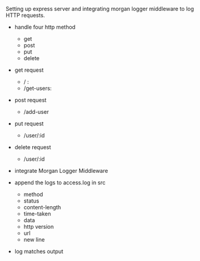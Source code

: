 Setting up express server and integrating morgan logger middleware to log HTTP requests.

- handle four http method

  - get
  - post
  - put
  - delete

- get request

  - / :
  - /get-users:

- post request

  - /add-user

- put request

  - /user/:id

- delete request

  - /user/:id

- integrate Morgan Logger Middleware

- append the logs to access.log in src

  - method
  - status
  - content-length
  - time-taken
  - data
  - http version
  - url
  - new line

- log matches output
